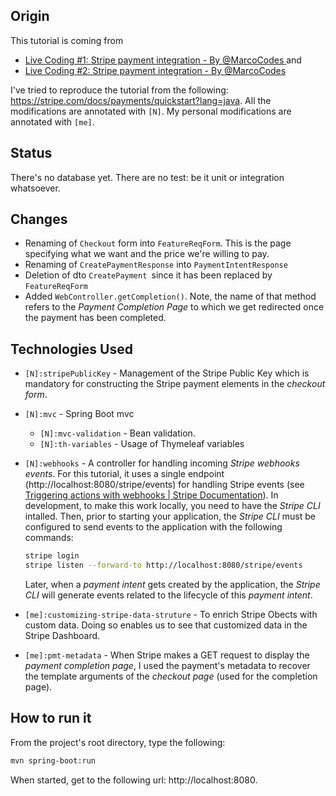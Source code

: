 ## Origin

This tutorial is coming from

* [Live Coding #1: Stripe payment integration - By @MarcoCodes
  ](https://www.youtube.com/watch?v=BIDNKRluql4) and
* [Live Coding #2: Stripe payment integration - By @MarcoCodes](https://www.youtube.com/watch?v=gUqMdwgEAIQ)

I've tried to reproduce the tutorial from the following: https://stripe.com/docs/payments/quickstart?lang=java.
All the modifications are annotated with `[N]`.
My personal modifications are annotated with `[me]`.

## Status

There's no database yet.
There are no test: be it unit or integration whatsoever.

## Changes

* Renaming of `Checkout` form into `FeatureReqForm`. This is the page specifying what we want and the price we're willing to pay.
* Renaming of `CreatePaymentResponse` into `PaymentIntentResponse`
* Deletion of dto `CreatePayment `since it has been replaced by `FeatureReqForm`
* Added `WebController.getCompletion()`. Note, the name of that method refers to the *Payment Completion Page* to which we get redirected once the payment has been completed.

## Technologies Used

* `[N]:stripePublicKey` - Management of the Stripe Public Key which is mandatory for constructing the Stripe payment elements in the *checkout form*.
* `[N]:mvc` - Spring Boot mvc

  * `[N]:mvc-validation` - Bean validation.
  * `[N]:th-variables` - Usage of Thymeleaf variables
* `[N]:webhooks` - A controller for handling incoming *Stripe webhooks events*. For this tutorial, it uses a single endpoint (http://localhost:8080/stripe/events) for handling Stripe events (see [Triggering actions with webhooks | Stripe Documentation](https://stripe.com/docs/payments/handling-payment-events)). In development, to make this work locally, you need to have the *Stripe CLI* intalled. Then, prior to starting your application, the *Stripe CLI* must be configured to send events to the application with the following commands:

  ```bash
  stripe login
  stripe listen --forward-to http://localhost:8080/stripe/events
  ```
  Later, when a *payment intent* gets created by the application, the *Stripe CLI* will generate events related to the lifecycle of this *payment intent*.
* `[me]:customizing-stripe-data-struture` - To enrich Stripe Obects with custom data. Doing so enables us to see that customized data in the Stripe Dashboard.
* `[me]:pmt-metadata` - When Stripe makes a GET request to display the *payment completion page*, I used the payment's metadata to recover the template arguments of the *checkout page* (used for the completion page).

## How to run it
From the project's root directory, type the following:
```bash
mvn spring-boot:run
```
When started, get to the following url: http://localhost:8080.
